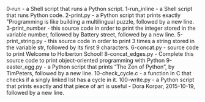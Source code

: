 0-run -  a Shell script that runs a Python script.
1-run_inline - a Shell script that runs Python code.
2-print.py - a Python script that prints exactly "Programming is like building a multilingual puzzle, followed by a new line.
3-print_number - this source code in order to print the integer stored in the variable number, followed by Battery street, followed by a new line.
5-print_string.py -  this source code in order to print 3 times a string stored in the variable str, followed by its first 9 characters.
6-concat.py -  source code to print Welcome to Holberton School!
8-concat_edges.py - Complete this source code to print object-oriented programming with Python
9-easter_egg.py - a Python script that prints “The Zen of Python”, by TimPeters, followed by a new line.
10-check_cycle.c - a function in C that checks if a singly linked list has a cycle in it.
100-write.py - a Python script that prints exactly and that piece of art is useful - Dora Korpar, 2015-10-19, followed by a new line.